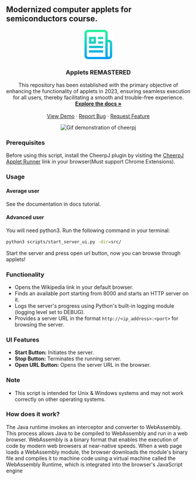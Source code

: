 ## Modernized computer applets for semiconductors course.

<div align="center">
  <a href="https://github.com/rfapplets/modern-lab-comp-applets">
    <img src=".github/img/logo.png" alt="Logo" width="80" height="80">
  </a>
  <h3 align="center">Applets REMASTERED</h3>

  <p align="center">
    This repository has been established with the primary objective of enhancing the functionality of applets in 2023, ensuring seamless execution for all users, thereby facilitating a smooth and trouble-free experience. 
    <br />
    <a href="https://github.com/rfapplets/modern-lab-comp-applets/tree/master/docs"><strong>Explore the docs »</strong></a>
    <br />
    <br />
    <a href="https://www.acsu.buffalo.edu/~wie/applet/diffusion/diffusion.html">View Demo</a>
    ·
    <a href="https://github.com/rfapplets/modern-lab-comp-applets/issues">Report Bug</a>
    ·
    <a href="https://github.com/rfapplets/modern-lab-comp-applets/issues">Request Feature</a>
  </p>
</div>

<center>
<img src="https://github.com/leaningtech/cheerpj-appletrunner/blob/master/media/cheerpj_applet_demo1.gif?raw=true" alt="Gif demonstration of cheerpj">
</center>

### Prerequisites

Before using this script, install the CheerpJ plugin by visiting
the [CheerpJ Applet Runner](https://chromewebstore.google.com/detail/cheerpj-applet-runner/bbmolahhldcbngedljfadjlognfaaein)
link in your browser(Must support Chrome Extensions).

### Usage

#### Average user

See the documentation in docs tutorial.

#### Advanced user

You will need python3. Run the following command in your terminal:

```bash
python3 scripts/start_server_ui.py -dir=src/
```

Start the server and press open url button, now you can browse through applets!

### Functionality

- Opens the Wikipedia link in your default browser.
- Finds an available port starting from 8000 and starts an HTTP server on it.
- Logs the server's progress using Python's built-in logging module (logging level set to DEBUG).
- Provides a server URL in the format `http://<ip_address>:<port>` for browsing the server.

### UI Features

- **Start Button:** Initiates the server.
- **Stop Button:** Terminates the running server.
- **Open URL Button:** Opens the server URL in the browser.

### Note

- This script is intended for Unix & Windows systems and may not work correctly on other operating systems.

### How does it work?

The Java runtime invokes an interceptor and converter to WebAssembly. This process allows Java to be compiled to
WebAssembly and run in a web browser. WebAssembly is a binary format that enables the execution of code by modern web
browsers at near-native speeds. When a web page loads a WebAssembly module, the browser downloads the module's binary
file and compiles it to machine code using a virtual machine called the WebAssembly Runtime, which is integrated into
the browser's JavaScript engine
